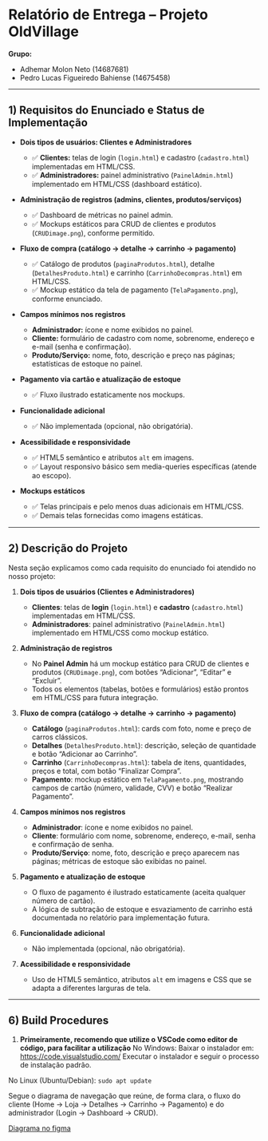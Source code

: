 # Relatório de Entrega – Projeto OldVillage

**Grupo:**  
- Adhemar Molon Neto (14687681)
- Pedro Lucas Figueiredo Bahiense (14675458)

---

## 1) Requisitos do Enunciado e Status de Implementação

- **Dois tipos de usuários: Clientes e Administradores**  
  - ✅ **Clientes:** telas de login (`login.html`) e cadastro (`cadastro.html`) implementadas em HTML/CSS.  
  - ✅ **Administradores:** painel administrativo (`PainelAdmin.html`) implementado em HTML/CSS (dashboard estático).

- **Administração de registros (admins, clientes, produtos/serviços)**  
  - ✅ Dashboard de métricas no painel admin.  
  - ✅ Mockups estáticos para CRUD de clientes e produtos (`CRUDimage.png`), conforme permitido.

- **Fluxo de compra (catálogo → detalhe → carrinho → pagamento)**  
  - ✅ Catálogo de produtos (`paginaProdutos.html`), detalhe (`DetalhesProduto.html`) e carrinho (`CarrinhoDecompras.html`) em HTML/CSS.  
  - ✅ Mockup estático da tela de pagamento (`TelaPagamento.png`), conforme enunciado.

- **Campos mínimos nos registros**  
  - **Administrador:** ícone e nome exibidos no painel.  
  - **Cliente:** formulário de cadastro com nome, sobrenome, endereço e e-mail (senha e confirmação).  
  - **Produto/Serviço:** nome, foto, descrição e preço nas páginas; estatísticas de estoque no painel.

- **Pagamento via cartão e atualização de estoque**  
  - ✅ Fluxo ilustrado estaticamente nos mockups.

- **Funcionalidade adicional**  
  - ✅ Não implementada (opcional, não obrigatória).

- **Acessibilidade e responsividade**  
  - ✅ HTML5 semântico e atributos `alt` em imagens.  
  - ✅ Layout responsivo básico sem media-queries específicas (atende ao escopo).

- **Mockups estáticos**  
  - ✅ Telas principais e pelo menos duas adicionais em HTML/CSS.  
  - ✅ Demais telas fornecidas como imagens estáticas.

---


## 2) Descrição do Projeto

Nesta seção explicamos como cada requisito do enunciado foi atendido no nosso projeto:

1. **Dois tipos de usuários (Clientes e Administradores)**  
   - **Clientes**: telas de **login** (`login.html`) e **cadastro** (`cadastro.html`) implementadas em HTML/CSS.  
   - **Administradores**: painel administrativo (`PainelAdmin.html`) implementado em HTML/CSS como mockup estático.

2. **Administração de registros**  
   - No **Painel Admin** há um mockup estático para CRUD de clientes e produtos (`CRUDimage.png`), com botões “Adicionar”, “Editar” e “Excluir”.  
   - Todos os elementos (tabelas, botões e formulários) estão prontos em HTML/CSS para futura integração.

3. **Fluxo de compra (catálogo → detalhe → carrinho → pagamento)**  
   - **Catálogo** (`paginaProdutos.html`): cards com foto, nome e preço de carros clássicos.  
   - **Detalhes** (`DetalhesProduto.html`): descrição, seleção de quantidade e botão “Adicionar ao Carrinho”.  
   - **Carrinho** (`CarrinhoDecompras.html`): tabela de itens, quantidades, preços e total, com botão “Finalizar Compra”.  
   - **Pagamento**: mockup estático em `TelaPagamento.png`, mostrando campos de cartão (número, validade, CVV) e botão “Realizar Pagamento”.

4. **Campos mínimos nos registros**  
   - **Administrador**: ícone e nome exibidos no painel.  
   - **Cliente**: formulário com nome, sobrenome, endereço, e-mail, senha e confirmação de senha.  
   - **Produto/Serviço**: nome, foto, descrição e preço aparecem nas páginas; métricas de estoque são exibidas no painel.

5. **Pagamento e atualização de estoque**  
   - O fluxo de pagamento é ilustrado estaticamente (aceita qualquer número de cartão).  
   - A lógica de subtração de estoque e esvaziamento de carrinho está documentada no relatório para implementação futura.

6. **Funcionalidade adicional**  
   - Não implementada (opcional, não obrigatória).

7. **Acessibilidade e responsividade**  
   - Uso de HTML5 semântico, atributos `alt` em imagens e CSS que se adapta a diferentes larguras de tela.

---

## 6) Build Procedures

1. **Primeiramente, recomendo que utilize o VSCode como editor de código, para facilitar a utilização**
   No Windows:
Baixar o instalador em: https://code.visualstudio.com/
Executar o instalador e seguir o processo de instalação padrão.

No Linux (Ubuntu/Debian):
`sudo apt update`


Segue o diagrama de navegação que reúne, de forma clara, o fluxo do cliente (Home → Loja → Detalhes → Carrinho → Pagamento) e do administrador (Login → Dashboard → CRUD).

[Diagrama no figma](https://www.figma.com/board/pZDPqv7UvFYghKqv8pcshm/Welcome-to-FigJam?node-id=0-1&t=n6sKGRS8saUAXC7s-1)
